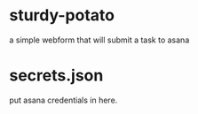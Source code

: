 # sturdy-potato
a simple webform that will submit a task to asana

# secrets.json
put asana credentials in here.

